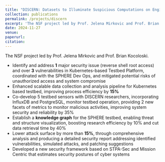 ```yaml
---
title: "DISCERN: Datasets to Illuminate Suspicious Computations on Engineering Research Networks"
collection: publications
permalink: /projects/discern
excerpt: 'The NSF project led by Prof. Jelena Mirkovic and Prof. Brian Kocoloski.'
date: 2024-11-27
venue: 
paperurl: 
citation: 
---
```

The NSF project led by Prof. Jelena Mirkovic and Prof. Brian Kocoloski.

* Identify and address **1** major security issue (reverse shell root access) and over **3** vulnerabilities in Kubernetes-based Testbed Platform, coordinated with the SPHERE Dev Ops, and mitigated potential risks of unauthorized access and system compromise
* Enhanced scalable data collection and analysis pipeline for Kubernetes based testbed, improving process efficiency by **15%**
* Co-develop 5 testbed sensors with DISCERN researchers, incorporating InfluxDB and PostgreSQL, monitor testbed operation, providing 2 new facets of metrics to monitor malicious activities, improving system security and reliability by 35%
* Establish a **knowledge graph** for the SPHERE testbed, enabling threat and structure visualization, boosting research efficiency by 10% and cut data retrieval time by 40%
* Lower attack surface by more than **15%**, through comprehensive analysis and producing a detailed security report addressing identified vulnerabilities, simulated attacks, and patching suggestions
* Developed a new security framework based on STPA-Sec and Mission Centric that estimates security postures of cyber systems